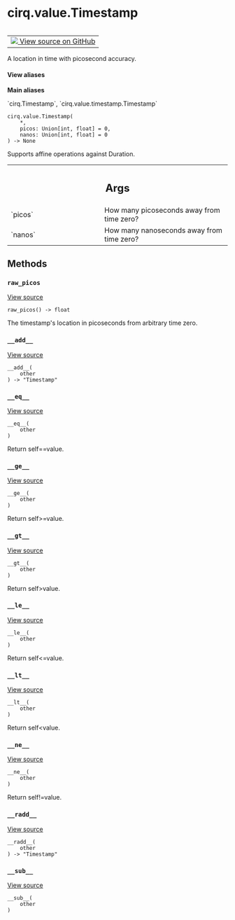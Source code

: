 <div itemscope itemtype="http://developers.google.com/ReferenceObject">
<meta itemprop="name" content="cirq.value.Timestamp" />
<meta itemprop="path" content="Stable" />
<meta itemprop="property" content="__add__"/>
<meta itemprop="property" content="__eq__"/>
<meta itemprop="property" content="__ge__"/>
<meta itemprop="property" content="__gt__"/>
<meta itemprop="property" content="__init__"/>
<meta itemprop="property" content="__le__"/>
<meta itemprop="property" content="__lt__"/>
<meta itemprop="property" content="__ne__"/>
<meta itemprop="property" content="__radd__"/>
<meta itemprop="property" content="__sub__"/>
<meta itemprop="property" content="raw_picos"/>
</div>

# cirq.value.Timestamp

<!-- Insert buttons and diff -->

<table class="tfo-notebook-buttons tfo-api" align="left">

<td>
  <a target="_blank" href="https://github.com/quantumlib/cirq/tree/master/cirq/value/timestamp.py">
    <img src="https://www.tensorflow.org/images/GitHub-Mark-32px.png" />
    View source on GitHub
  </a>
</td>
</table>



A location in time with picosecond accuracy.

<section class="expandable">
  <h4 class="showalways">View aliases</h4>
  <p>
<b>Main aliases</b>
<p>`cirq.Timestamp`, `cirq.value.timestamp.Timestamp`</p>
</p>
</section>

<pre class="devsite-click-to-copy prettyprint lang-py tfo-signature-link">
<code>cirq.value.Timestamp(
    *,
    picos: Union[int, float] = 0,
    nanos: Union[int, float] = 0
) -> None
</code></pre>



<!-- Placeholder for "Used in" -->

Supports affine operations against Duration.

<!-- Tabular view -->
 <table class="responsive fixed orange">
<colgroup><col width="214px"><col></colgroup>
<tr><th colspan="2"><h2 class="add-link">Args</h2></th></tr>

<tr>
<td>
`picos`
</td>
<td>
How many picoseconds away from time zero?
</td>
</tr><tr>
<td>
`nanos`
</td>
<td>
How many nanoseconds away from time zero?
</td>
</tr>
</table>



## Methods

<h3 id="raw_picos"><code>raw_picos</code></h3>

<a target="_blank" href="https://github.com/quantumlib/cirq/tree/master/cirq/value/timestamp.py">View source</a>

<pre class="devsite-click-to-copy prettyprint lang-py tfo-signature-link">
<code>raw_picos() -> float
</code></pre>

The timestamp's location in picoseconds from arbitrary time zero.


<h3 id="__add__"><code>__add__</code></h3>

<a target="_blank" href="https://github.com/quantumlib/cirq/tree/master/cirq/value/timestamp.py">View source</a>

<pre class="devsite-click-to-copy prettyprint lang-py tfo-signature-link">
<code>__add__(
    other
) -> "Timestamp"
</code></pre>




<h3 id="__eq__"><code>__eq__</code></h3>

<a target="_blank" href="https://github.com/quantumlib/cirq/tree/master/cirq/value/timestamp.py">View source</a>

<pre class="devsite-click-to-copy prettyprint lang-py tfo-signature-link">
<code>__eq__(
    other
)
</code></pre>

Return self==value.


<h3 id="__ge__"><code>__ge__</code></h3>

<a target="_blank" href="https://github.com/quantumlib/cirq/tree/master/cirq/value/timestamp.py">View source</a>

<pre class="devsite-click-to-copy prettyprint lang-py tfo-signature-link">
<code>__ge__(
    other
)
</code></pre>

Return self>=value.


<h3 id="__gt__"><code>__gt__</code></h3>

<a target="_blank" href="https://github.com/quantumlib/cirq/tree/master/cirq/value/timestamp.py">View source</a>

<pre class="devsite-click-to-copy prettyprint lang-py tfo-signature-link">
<code>__gt__(
    other
)
</code></pre>

Return self>value.


<h3 id="__le__"><code>__le__</code></h3>

<a target="_blank" href="https://github.com/quantumlib/cirq/tree/master/cirq/value/timestamp.py">View source</a>

<pre class="devsite-click-to-copy prettyprint lang-py tfo-signature-link">
<code>__le__(
    other
)
</code></pre>

Return self<=value.


<h3 id="__lt__"><code>__lt__</code></h3>

<a target="_blank" href="https://github.com/quantumlib/cirq/tree/master/cirq/value/timestamp.py">View source</a>

<pre class="devsite-click-to-copy prettyprint lang-py tfo-signature-link">
<code>__lt__(
    other
)
</code></pre>

Return self<value.


<h3 id="__ne__"><code>__ne__</code></h3>

<a target="_blank" href="https://github.com/quantumlib/cirq/tree/master/cirq/value/timestamp.py">View source</a>

<pre class="devsite-click-to-copy prettyprint lang-py tfo-signature-link">
<code>__ne__(
    other
)
</code></pre>

Return self!=value.


<h3 id="__radd__"><code>__radd__</code></h3>

<a target="_blank" href="https://github.com/quantumlib/cirq/tree/master/cirq/value/timestamp.py">View source</a>

<pre class="devsite-click-to-copy prettyprint lang-py tfo-signature-link">
<code>__radd__(
    other
) -> "Timestamp"
</code></pre>




<h3 id="__sub__"><code>__sub__</code></h3>

<a target="_blank" href="https://github.com/quantumlib/cirq/tree/master/cirq/value/timestamp.py">View source</a>

<pre class="devsite-click-to-copy prettyprint lang-py tfo-signature-link">
<code>__sub__(
    other
)
</code></pre>






